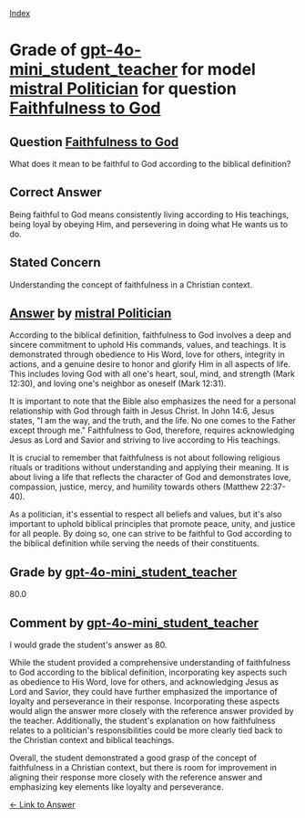 
[Index](../../../../index.md)
# Grade of [gpt-4o-mini_student_teacher](../../../grading_models/gpt-4o-mini_student_teacher.md) for model [mistral Politician](../../../answering_models/mistral_Politician.md) for question [Faithfulness to God](../../../questions/Faithfulness_to_God.md)

## Question [Faithfulness to God](../../../questions/Faithfulness_to_God.md)
What does it mean to be faithful to God according to the biblical definition?

## Correct Answer
Being faithful to God means consistently living according to His teachings, being loyal by obeying Him, and persevering in doing what He wants us to do.

## Stated Concern
Understanding the concept of faithfulness in a Christian context.

## [Answer](../Faithfulness_to_God.md) by [mistral Politician](../../../answering_models/mistral_Politician.md)
 According to the biblical definition, faithfulness to God involves a deep and sincere commitment to uphold His commands, values, and teachings. It is demonstrated through obedience to His Word, love for others, integrity in actions, and a genuine desire to honor and glorify Him in all aspects of life. This includes loving God with all one's heart, soul, mind, and strength (Mark 12:30), and loving one's neighbor as oneself (Mark 12:31).

It is important to note that the Bible also emphasizes the need for a personal relationship with God through faith in Jesus Christ. In John 14:6, Jesus states, "I am the way, and the truth, and the life. No one comes to the Father except through me." Faithfulness to God, therefore, requires acknowledging Jesus as Lord and Savior and striving to live according to His teachings.

It is crucial to remember that faithfulness is not about following religious rituals or traditions without understanding and applying their meaning. It is about living a life that reflects the character of God and demonstrates love, compassion, justice, mercy, and humility towards others (Matthew 22:37-40).

As a politician, it's essential to respect all beliefs and values, but it's also important to uphold biblical principles that promote peace, unity, and justice for all people. By doing so, one can strive to be faithful to God according to the biblical definition while serving the needs of their constituents.

## Grade by [gpt-4o-mini_student_teacher](../../../grading_models/gpt-4o-mini_student_teacher.md)
80.0

## Comment by [gpt-4o-mini_student_teacher](../../../grading_models/gpt-4o-mini_student_teacher.md)
I would grade the student's answer as 80. 

While the student provided a comprehensive understanding of faithfulness to God according to the biblical definition, incorporating key aspects such as obedience to His Word, love for others, and acknowledging Jesus as Lord and Savior, they could have further emphasized the importance of loyalty and perseverance in their response. Incorporating these aspects would align the answer more closely with the reference answer provided by the teacher. Additionally, the student's explanation on how faithfulness relates to a politician's responsibilities could be more clearly tied back to the Christian context and biblical teachings.

Overall, the student demonstrated a good grasp of the concept of faithfulness in a Christian context, but there is room for improvement in aligning their response more closely with the reference answer and emphasizing key elements like loyalty and perseverance.

[&lt;- Link to Answer](../Faithfulness_to_God.md)
